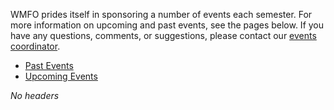 WMFO prides itself in sponsoring a number of events each semester. For more information on upcoming and past events, see the pages below. If you have any questions, comments, or suggestions, please contact our [events coordinator](https://wiki.wmfo.org/Executive_Board/Programming_Dept./Events_Office "Events Office").

-   [Past Events](https://wiki.wmfo.org/About_WMFO/Events/Past_Events "About_WMFO/Events/Past_Events")
-   [Upcoming Events](https://wiki.wmfo.org/About_WMFO/Events/Upcoming_Events "About_WMFO/Events/Upcoming_Events")

*No headers*
